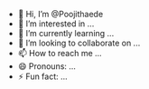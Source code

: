 - 👋 Hi, I’m @Poojithaede
- 👀 I’m interested in ...
- 🌱 I’m currently learning ...
- 💞️ I’m looking to collaborate on ...
- 📫 How to reach me ...
- 😄 Pronouns: ...
- ⚡ Fun fact: ...

<!---
Poojithaede/Poojithaede is a ✨ special ✨ repository because its `README.md` (this file) appears on your GitHub profile.
You can click the Preview link to take a look at your changes.
--->

